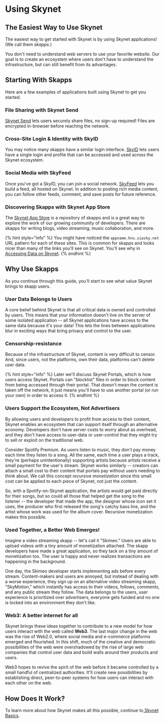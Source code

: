 # Using Skynet

## The Easiest Way to Use Skynet

The easiest way to get started with Skynet is by using Skynet applications! \(We call them _skapps._\)

You don't need to understand web servers to use your favorite website. Our goal is to create an ecosystem where users don't have to understand the infrastructure, but can still benefit from its advantages.

## Starting With Skapps

Here are a few examples of applications built using Skynet to get you started.

### File Sharing with Skynet Send

[Skynet Send](https://skysend.hns.siasky.net/) lets users securely share files, no sign-up required! Files are encrypted in-browser before reaching the network.

### Cross-Site Login & Identity with SkyID

You may notice many skapps have a similar login interface. [SkyID](https://sky-id.hns.siasky.net/) lets users have a single login and profile that can be accessed and used across the Skynet ecosystem.

### Social Media with SkyFeed

Once you've got a SkyID, you can join a social network. [SkyFeed](https://skyfeed.hns.siasky.net/#/) lets you build a feed, all hosted on Skynet. In addition to posting rich media content, you can follow other feeds, comment, and save posts for future reference.

### Discovering Skapps with Skynet App Store

The [Skynet App Store](https://skapp.hns.siasky.net/) is a repository of skapps and is a great way to explore the work of our growing community of developers. There are skapps for writing blogs, video streaming, music collaboration, and more.

{% hint style="info" %}
You might have noticed the `appname.hns.siasky.net` URL pattern for each of these sites. This is common for skapps and looks nicer than many of the links you'll see on Skynet. You'll see why in [Accessing Data on Skynet](accessing-data-on-skynet.md#handshake-names).
{% endhint %}

## Why Use Skapps

As you continue through this guide, you'll start to see what value Skynet brings to skapp users.

### User Data Belongs to Users

A core belief behind Skynet is that all critical data is owned and controlled by users. This means that your information doesn't live on the server of some isolated application -- all Skynet applications have access to the same data because it's your data! This lets the lines between applications blur in exciting ways that bring privacy and control to the user.

### Censorship-resistance

Because of the infrastructure of Skynet, content is very difficult to censor. And, since users, not the platforms, own their data, platforms can't delete user data.

{% hint style="info" %}
Later we'll discuss Skynet Portals, which is how users access Skynet. Portals can "blocklist" files in order to block content from being accessed through their portal. That doesn't mean the content is taken off the network, it just means you'll have to use another portal \(or run your own\) in order to access it.
{% endhint %}

### Users Support the Ecosystem, Not Advertisers

By allowing users and developers to profit from access to their content, Skynet enables an ecosystem that can support itself through an alternative economy. Developers don't have server costs to worry about as overhead, and they don't have access to user-data or user-control that they might try to sell or exploit on the traditional web.

Consider Spotify Premium. As users listen to music, they don't pay money each time they listen to a song. All the same, each time a user plays a track, they're \(perhaps unintentionally\) supporting artists because artists receive a small payment for the user's stream. Skynet works similarly -- creators can attach a small cost to their content that portals pay without users needing to think about. We call this concept _recursive_ _monetization_ since this small cost can be applied to each piece of Skynet, not just the content.

So, with a Spotify-on-Skynet application, the artists would get paid directly for their songs, but so could all those that helped get the song to the listener -- the developer that made the app, the designer whose icon set it uses, the producer who first released the song's catchy bass line, and the artist whose work was used for the album cover. Recursive monetization makes this possible.

### Used Together, a Better Web Emerges!

Imagine a video streaming skapp -- let's call it "Skimeo." Users are able to upload videos with a tiny amount of monetization attached. The skapp developers have made a great application, so they tack on a tiny amount of monetization too. The user is happy and never realizes transactions are happening in the background.

One day, the Skimeo developer starts implementing ads before every stream. Content-makers and users are annoyed, but instead of dealing with a worse experience, they sign up on an alternative video streaming skapp, "SkyMotion," which instantly has access to their videos, follows, comments, and any public stream they follow. The data belongs to the users, user experience is prioritized over advertisers, everyone gets funded and no one is locked into an environment they don't like.

### Web3: A better internet for all

Skynet brings these ideas together to contribute to a new model for how users interact with the web called **Web3**. The last major change in the web was the rise of Web2.0, where social media and e-commerce platforms emerged and flourished. In this shift, much of the creative and democratic possibilities of the web were overshadowed by the rise of large web companies that control user data and build walls around their products and users.

Web3 hopes to revive the spirit of the web before it became controlled by a small handful of centralized authorities. It'll create new possibilities by establishing direct, peer-to-peer systems for how users can interact with each other on the web.

## How Does It Work?

To learn more about how Skynet makes all this possible, continue to[ Skynet Basics](skynet-basics.md).

